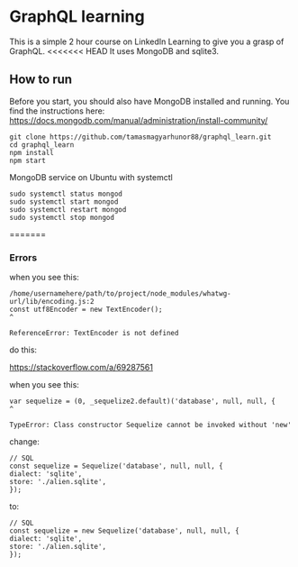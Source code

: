 # GraphQL learning 

This is a simple 2 hour course on LinkedIn Learning to give you a grasp of GraphQL. 
<<<<<<< HEAD
It uses MongoDB and sqlite3. 

## How to run

Before you start, you should also have MongoDB installed and running. You find the instructions here: https://docs.mongodb.com/manual/administration/install-community/
```
git clone https://github.com/tamasmagyarhunor88/graphql_learn.git
cd graphql_learn
npm install
npm start
```

MongoDB service on Ubuntu with systemctl 
```
sudo systemctl status mongod
sudo systemctl start mongod
sudo systemctl restart mongod
sudo systemctl stop mongod
```
=======

### Errors
when you see this:
```
/home/usernamehere/path/to/project/node_modules/whatwg-url/lib/encoding.js:2
const utf8Encoder = new TextEncoder();
^

ReferenceError: TextEncoder is not defined
```

do this:

https://stackoverflow.com/a/69287561

when you see this:

```
var sequelize = (0, _sequelize2.default)('database', null, null, {
^

TypeError: Class constructor Sequelize cannot be invoked without 'new'
```

change: 
```
// SQL
const sequelize = Sequelize('database', null, null, {
dialect: 'sqlite',
store: './alien.sqlite',
});
```

to:
```
// SQL
const sequelize = new Sequelize('database', null, null, {
dialect: 'sqlite',
store: './alien.sqlite',
});
```
